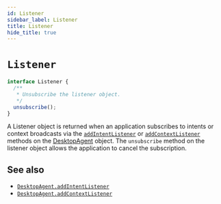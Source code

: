 ```yaml
---
id: Listener
sidebar_label: Listener
title: Listener
hide_title: true
---
```

# `Listener`

```typescript
interface Listener {
  /**
   * Unsubscribe the listener object.
   */
  unsubscribe();
}
```

A Listener object is returned when an application subscribes to intents or context broadcasts via the [`addIntentListener`](DesktopAgent#addintentlistener) or [`addContextListener`](DesktopAgent#addcontextlistener) methods on the [DesktopAgent](DesktopAgent) object.
The `unsubscribe` method on the listener object allows the application to cancel the subscription.

## See also
* [`DesktopAgent.addIntentListener`](DesktopAgent#addintentlistener)
* [`DesktopAgent.addContextListener`](DesktopAgent#addcontextlistener)